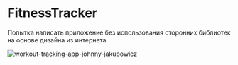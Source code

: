 # FitnessTracker
Попытка написать приложение без использования сторонних библиотек на основе дизайна из интернета


![workout-tracking-app-johnny-jakubowicz](https://user-images.githubusercontent.com/50412510/188282974-fc70e4bb-7370-4867-bd65-b9a9dd231b29.png)
